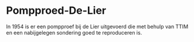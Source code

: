 # Pompproed-De-Lier
In 1954 is er een pompproef bij de Lier uitgevoerd die met behulp van TTIM en een nabijgelegen sondering goed te reproduceren is.
